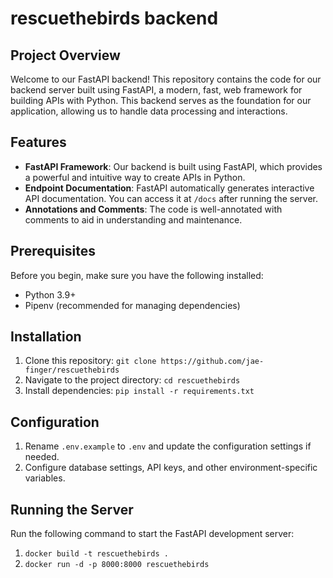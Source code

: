 # rescuethebirds backend
## Project Overview

Welcome to our FastAPI backend! This repository contains the code for our backend server built using FastAPI, a modern, fast, web framework for building APIs with Python. This backend serves as the foundation for our application, allowing us to handle data processing and interactions.

## Features

- **FastAPI Framework**: Our backend is built using FastAPI, which provides a powerful and intuitive way to create APIs in Python.
- **Endpoint Documentation**: FastAPI automatically generates interactive API documentation. You can access it at `/docs` after running the server.
- **Annotations and Comments**: The code is well-annotated with comments to aid in understanding and maintenance.

## Prerequisites

Before you begin, make sure you have the following installed:

- Python 3.9+
- Pipenv (recommended for managing dependencies)

## Installation

1. Clone this repository: `git clone https://github.com/jae-finger/rescuethebirds`
2. Navigate to the project directory: `cd rescuethebirds`
3. Install dependencies: `pip install -r requirements.txt`

## Configuration

1. Rename `.env.example` to `.env` and update the configuration settings if needed.
2. Configure database settings, API keys, and other environment-specific variables.

## Running the Server

Run the following command to start the FastAPI development server:
1. `docker build -t rescuethebirds .`
2. `docker run -d -p 8000:8000 rescuethebirds`